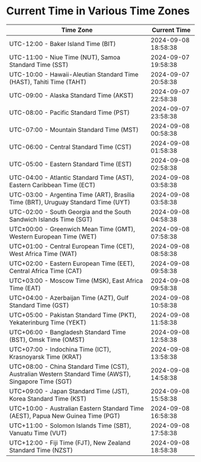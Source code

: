 # Current Time in Various Time Zones

| Time Zone | Current Time |
|-----------|--------------|
| UTC-12:00 - Baker Island Time (BIT) | 2024-09-08 18:58:38 |
| UTC-11:00 - Niue Time (NUT), Samoa Standard Time (SST) | 2024-09-07 19:58:38 |
| UTC-10:00 - Hawaii-Aleutian Standard Time (HAST), Tahiti Time (TAHT) | 2024-09-07 20:58:38 |
| UTC-09:00 - Alaska Standard Time (AKST) | 2024-09-07 22:58:38 |
| UTC-08:00 - Pacific Standard Time (PST) | 2024-09-07 23:58:38 |
| UTC-07:00 - Mountain Standard Time (MST) | 2024-09-08 00:58:38 |
| UTC-06:00 - Central Standard Time (CST) | 2024-09-08 01:58:38 |
| UTC-05:00 - Eastern Standard Time (EST) | 2024-09-08 02:58:38 |
| UTC-04:00 - Atlantic Standard Time (AST), Eastern Caribbean Time (ECT) | 2024-09-08 03:58:38 |
| UTC-03:00 - Argentina Time (ART), Brasília Time (BRT), Uruguay Standard Time (UYT) | 2024-09-08 03:58:38 |
| UTC-02:00 - South Georgia and the South Sandwich Islands Time (SGT) | 2024-09-08 04:58:38 |
| UTC±00:00 - Greenwich Mean Time (GMT), Western European Time (WET) | 2024-09-08 07:58:38 |
| UTC+01:00 - Central European Time (CET), West Africa Time (WAT) | 2024-09-08 08:58:38 |
| UTC+02:00 - Eastern European Time (EET), Central Africa Time (CAT) | 2024-09-08 09:58:38 |
| UTC+03:00 - Moscow Time (MSK), East Africa Time (EAT) | 2024-09-08 09:58:38 |
| UTC+04:00 - Azerbaijan Time (AZT), Gulf Standard Time (GST) | 2024-09-08 10:58:38 |
| UTC+05:00 - Pakistan Standard Time (PKT), Yekaterinburg Time (YEKT) | 2024-09-08 11:58:38 |
| UTC+06:00 - Bangladesh Standard Time (BST), Omsk Time (OMST) | 2024-09-08 12:58:38 |
| UTC+07:00 - Indochina Time (ICT), Krasnoyarsk Time (KRAT) | 2024-09-08 13:58:38 |
| UTC+08:00 - China Standard Time (CST), Australian Western Standard Time (AWST), Singapore Time (SGT) | 2024-09-08 14:58:38 |
| UTC+09:00 - Japan Standard Time (JST), Korea Standard Time (KST) | 2024-09-08 15:58:38 |
| UTC+10:00 - Australian Eastern Standard Time (AEST), Papua New Guinea Time (PGT) | 2024-09-08 16:58:38 |
| UTC+11:00 - Solomon Islands Time (SBT), Vanuatu Time (VUT) | 2024-09-08 17:58:38 |
| UTC+12:00 - Fiji Time (FJT), New Zealand Standard Time (NZST) | 2024-09-08 18:58:38 |
